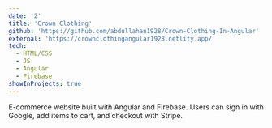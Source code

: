 ```yaml
---
date: '2'
title: 'Crown Clothing'
github: 'https://github.com/abdullahan1928/Crown-Clothing-In-Angular'
external: 'https://crownclothingangular1928.netlify.app/'
tech:
  - HTML/CSS
  - JS
  - Angular
  - Firebase
showInProjects: true
---
```


E-commerce website built with Angular and Firebase. Users can sign in with Google, add items to cart, and checkout with Stripe.
